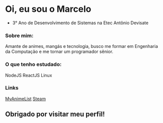 # Oi, eu sou o Marcelo
- 3° Ano de Desenvolvimento de Sistemas na Etec Antônio Devisate

### Sobre mim:
Amante de animes, mangás e tecnologia, busco me formar em Engenharia da Computação
e me tornar um programador sênior.

### O que tenho estudado:
NodeJS
ReactJS
Linux

### Links
[MyAnimeList](https://myanimelist.net/profile/Marceloo_)
[Steam](https://steamcommunity.com/id/marceloocaralho/)

## Obrigado por visitar meu perfil!